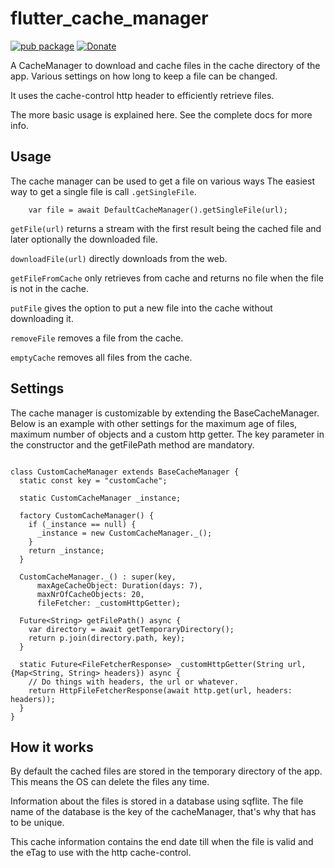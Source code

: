 # flutter_cache_manager

[![pub package](https://img.shields.io/pub/v/flutter_cache_manager.svg)](https://pub.dartlang.org/packages/flutter_cache_manager)
[![Donate](https://img.shields.io/badge/Donate-PayPal-green.svg)](https://www.paypal.me/renefloor)

A CacheManager to download and cache files in the cache directory of the app. Various settings on how long to keep a file can be changed.

It uses the cache-control http header to efficiently retrieve files.

The more basic usage is explained here. See the complete docs for more info.

## Usage

The cache manager can be used to get a file on various ways
The easiest way to get a single file is call `.getSingleFile`.

```
    var file = await DefaultCacheManager().getSingleFile(url);
```
`getFile(url)` returns a stream with the first result being the cached file and later optionally the downloaded file.

`downloadFile(url)` directly downloads from the web.

`getFileFromCache` only retrieves from cache and returns no file when the file is not in the cache.


`putFile` gives the option to put a new file into the cache without downloading it.

`removeFile` removes a file from the cache. 

`emptyCache` removes all files from the cache. 


## Settings
The cache manager is customizable by extending the BaseCacheManager.
Below is an example with other settings for the maximum age of files, maximum number of objects
and a custom http getter. The key parameter in the constructor and the getFilePath method are mandatory.

```

class CustomCacheManager extends BaseCacheManager {
  static const key = "customCache";

  static CustomCacheManager _instance;

  factory CustomCacheManager() {
    if (_instance == null) {
      _instance = new CustomCacheManager._();
    }
    return _instance;
  }

  CustomCacheManager._() : super(key,
      maxAgeCacheObject: Duration(days: 7),
      maxNrOfCacheObjects: 20,
      fileFetcher: _customHttpGetter);

  Future<String> getFilePath() async {
    var directory = await getTemporaryDirectory();
    return p.join(directory.path, key);
  }

  static Future<FileFetcherResponse> _customHttpGetter(String url, {Map<String, String> headers}) async {
    // Do things with headers, the url or whatever.
    return HttpFileFetcherResponse(await http.get(url, headers: headers));
  }
}

```

## How it works
By default the cached files are stored in the temporary directory of the app. This means the OS can delete the files any time.

Information about the files is stored in a database using sqflite. The file name of the database is the key of the cacheManager, that's why that has to be unique.

This cache information contains the end date till when the file is valid and the eTag to use with the http cache-control.
